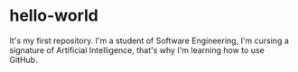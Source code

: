 # hello-world
It's my first repository.
I'm a student of Software Engineering, I'm cursing a signature of Artificial Intelligence, that's why I'm learning how to use GitHub.
